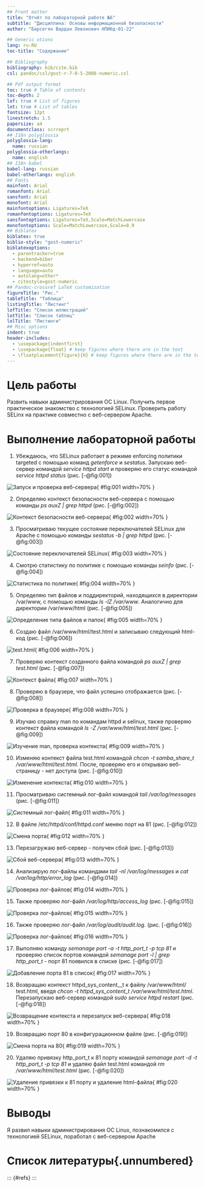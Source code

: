 ```yaml
---
## Front matter
title: "Отчёт по лабораторной работе №6"
subtitle: "Дисциплина: Основы информационной безопасности"
author: "Барсегян Вардан Левонович НПИбд-01-22"

## Generic otions
lang: ru-RU
toc-title: "Содержание"

## Bibliography
bibliography: bib/cite.bib
csl: pandoc/csl/gost-r-7-0-5-2008-numeric.csl

## Pdf output format
toc: true # Table of contents
toc-depth: 2
lof: true # List of figures
lot: true # List of tables
fontsize: 12pt
linestretch: 1.5
papersize: a4
documentclass: scrreprt
## I18n polyglossia
polyglossia-lang:
  name: russian
polyglossia-otherlangs:
  name: english
## I18n babel
babel-lang: russian
babel-otherlangs: english
## Fonts
mainfont: Arial
romanfont: Arial
sansfont: Arial
monofont: Arial
mainfontoptions: Ligatures=TeX
romanfontoptions: Ligatures=TeX
sansfontoptions: Ligatures=TeX,Scale=MatchLowercase
monofontoptions: Scale=MatchLowercase,Scale=0.9
## Biblatex
biblatex: true
biblio-style: "gost-numeric"
biblatexoptions:
  - parentracker=true
  - backend=biber
  - hyperref=auto
  - language=auto
  - autolang=other*
  - citestyle=gost-numeric
## Pandoc-crossref LaTeX customization
figureTitle: "Рис."
tableTitle: "Таблица"
listingTitle: "Листинг"
lofTitle: "Список иллюстраций"
lotTitle: "Список таблиц"
lolTitle: "Листинги"
## Misc options
indent: true
header-includes:
  - \usepackage{indentfirst}
  - \usepackage{float} # keep figures where there are in the text
  - \floatplacement{figure}{H} # keep figures where there are in the text
---
```


# Цель работы

Развить навыки администрирования ОС Linux. Получить первое практическое знакомство с технологией SELinux. Проверить работу SELinx на практике совместно с веб-сервером Apache.

# Выполнение лабораторной работы

1. Убеждаюсь, что SELinux работает в режиме enforcing политики targeted с помощью команд *getenforce* и *sestatus*. Запускаю веб-сервер командой *service httpd start* и проверяю его статус командой *service httpd status* (рис. [-@fig:001])

![Запуск и проверка веб-сервера](image/1.png){ #fig:001 width=70% }

2. Определяю контекст безопасности веб-сервера с помощью команды *ps auxZ | grep httpd* (рис. [-@fig:002])

![Контекст безопасности веб-сервера](image/2.png){ #fig:002 width=70% }

3. Просматриваю текущее состояние переключателей SELinux для Apache с помощью команды *sestatus -b | grep httpd* (рис. [-@fig:003])

![Состояние переключателей SELinux](image/3.png){ #fig:003 width=70% }

4. Смотрю статистику по политике с помощью команды *seinfo* (рис. [-@fig:004])

![Статистика по политике](image/4.png){ #fig:004 width=70% }

5. Определяю тип файлов и поддиректорий, находящихся в директории /var/www, с помощью команды *ls -lZ /var/www*. Аналогично для директории /var/www/html (рис. [-@fig:005])

![Определение типа файлов и папок](image/5.png){ #fig:005 width=70% }

6. Создаю файл /var/www/html/test.html и записываю следующий html-код (рис. [-@fig:006])

![test.html](image/6.png){ #fig:006 width=70% }

7. Проверяю контекст созданного файла командой *ps auxZ | grep test.html* (рис. [-@fig:007])

![Контекст файла](image/7.png){ #fig:007 width=70% }

8. Проверяю в браузере, что файл успешно отображается (рис. [-@fig:008])

![Проверка в браузере](image/8.png){ #fig:008 width=70% }

9. Изучаю справку man по командам httpd и selinux, также проверяю контекст файла командой *ls -Z /var/www/html/test.html* (рис. [-@fig:009])

![Изучение man, проверка контекста](image/9.png){ #fig:009 width=70% }

10. Изменяю контекст файла test.html командой *chcon -t samba_share_t /var/www/html/test.html*. После, проверяю его и открываю веб-страницу - нет доступа (рис. [-@fig:010])

![Изменение контекста](image/10.png){ #fig:010 width=70% }

11. Просматриваю системный лог-файл командой *tail /var/log/messages* (рис. [-@fig:011])

![Системный лог-файл](image/11.png){ #fig:011 width=70% }

12. В файле /etc/httpd/conf/httpd.conf меняю порт на 81 (рис. [-@fig:012])

![Смена порта](image/12.png){ #fig:012 width=70% }

13. Перезагружаю веб-сервер - получен сбой (рис. [-@fig:013])

![Сбой веб-сервера](image/13.png){ #fig:013 width=70% }

14. Анализирую лог-файлы командами *tail -nl /var/log/messages* и *cat /var/log/http/error_log* (рис. [-@fig:014])

![Проверка лог-файлов](image/14.png){ #fig:014 width=70% }

15. Также проверяю лог-файл */var/log/http/access_log* (рис. [-@fig:015])

![Проверка лог-файлов](image/15.png){ #fig:015 width=70% }

16. Также проверяю лог-файл */var/log/audit/audit.log*. (рис. [-@fig:016])

![Проверка лог-файлов](image/16.png){ #fig:016 width=70% }

17. Выполняю команду *semanage port -a -t http_port_t -р tcp 81* и проверяю список портов командой *semanage port -l | grep http_port_t* - порт 81 появился в списке (рис. [-@fig:017])

![Добавление порта 81 в список](image/17.png){ #fig:017 width=70% }

18. Возвращаю контекст httpd_sys_cоntent__t к файлу /var/www/html/ test.html, введя *chcon -t httpd_sys_content_t /var/www/html/test.html*. Перезапускаю веб-сервер командой *sudo service httpd restart* (рис. [-@fig:018])

![Возвращение контекста и перезапуск веб-сервера](image/18.png){ #fig:018 width=70% }

19. Возвращаю порт 80 в конфигурационном файле (рис. [-@fig:019])

![Смена порта на 80](image/19.png){ #fig:019 width=70% }

20. Удаляю привязку http_port_t к 81 порту командой  *semanage port -d -t http_port_t -p tcp 81* и удаляю файл test.html командой *rm /var/www/html/test.html* (рис. [-@fig:020])

![Удаление привязки к 81 порту и удаление html-файла](image/20.png){ #fig:020 width=70% }

# Выводы

Я развил навыки администрирования ОС Linux, познакомился с технологией SELinux, поработал с веб-сервером Apache

# Список литературы{.unnumbered}

::: {#refs}
:::
